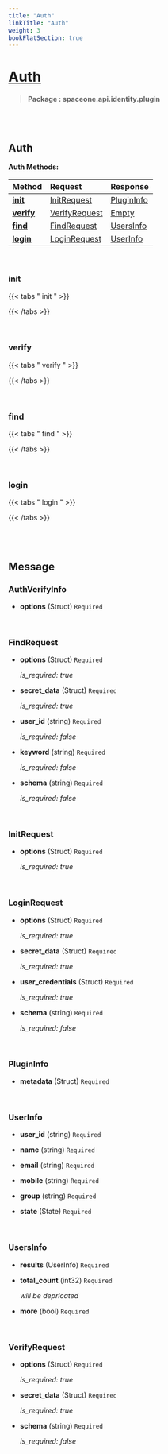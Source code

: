```yaml
---
title: "Auth"
linkTitle: "Auth"
weight: 3
bookFlatSection: true
---
```

# [Auth](#Auth)



>  **Package : spaceone.api.identity.plugin**

<br>
<br>

## Auth


**Auth Methods:**


| Method | Request | Response |
| :----- | :-------- | :-------- |
| [**init**](./Auth#init) | [InitRequest](Auth#initrequest) | [PluginInfo](./Auth#plugininfo) |
| [**verify**](./Auth#verify) | [VerifyRequest](Auth#verifyrequest) | [Empty](./Auth#empty) |
| [**find**](./Auth#find) | [FindRequest](Auth#findrequest) | [UsersInfo](./Auth#usersinfo) |
| [**login**](./Auth#login) | [LoginRequest](Auth#loginrequest) | [UserInfo](./Auth#userinfo) |



    
<br>

### init




 {{< tabs " init " >}}




{{< /tabs >}}

    
<br>

### verify




 {{< tabs " verify " >}}




{{< /tabs >}}

    
<br>

### find




 {{< tabs " find " >}}




{{< /tabs >}}

    
<br>

### login




 {{< tabs " login " >}}




{{< /tabs >}}

    


<br>
<br>

## Message



### AuthVerifyInfo
* **options** (Struct)  `Required` 

    <br>

### FindRequest
* **options** (Struct)  `Required` 

  *is_required: true*

    
* **secret_data** (Struct)  `Required` 

  *is_required: true*

    
* **user_id** (string)  `Required` 

  *is_required: false*

    
* **keyword** (string)  `Required` 

  *is_required: false*

    
* **schema** (string)  `Required` 

  *is_required: false*

    <br>

### InitRequest
* **options** (Struct)  `Required` 

  *is_required: true*

    <br>

### LoginRequest
* **options** (Struct)  `Required` 

  *is_required: true*

    
* **secret_data** (Struct)  `Required` 

  *is_required: true*

    
* **user_credentials** (Struct)  `Required` 

  *is_required: true*

    
* **schema** (string)  `Required` 

  *is_required: false*

    <br>

### PluginInfo
* **metadata** (Struct)  `Required` 

    <br>

### UserInfo
* **user_id** (string)  `Required` 

    
* **name** (string)  `Required` 

    
* **email** (string)  `Required` 

    
* **mobile** (string)  `Required` 

    
* **group** (string)  `Required` 

    
* **state** (State)  `Required` 

    <br>

### UsersInfo
* **results** (UserInfo)  `Required` 

    
* **total_count** (int32)  `Required` 

  *will be depricated*

    
* **more** (bool)  `Required` 

    <br>

### VerifyRequest
* **options** (Struct)  `Required` 

  *is_required: true*

    
* **secret_data** (Struct)  `Required` 

  *is_required: true*

    
* **schema** (string)  `Required` 

  *is_required: false*

    <br>
